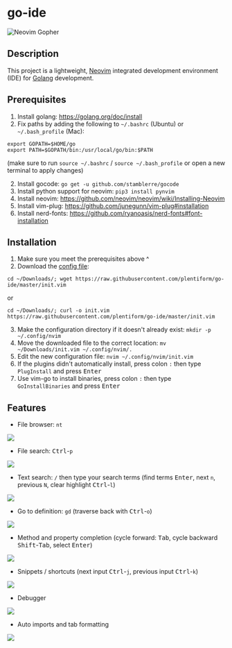 go-ide
===

![Neovim Gopher](https://raw.githubusercontent.com/plentiform/go-ide/master/gopher.png)

## Description

This project is a lightweight, [Neovim](https://neovim.io/) integrated development environment (IDE) for [Golang](https://golang.org/) development.

## Prerequisites

1. Install golang: https://golang.org/doc/install
2. Fix paths by adding the following to `~/.bashrc` (Ubuntu) or `~/.bash_profile` (Mac):
```
export GOPATH=$HOME/go
export PATH=$GOPATH/bin:/usr/local/go/bin:$PATH
```
(make sure to run `source ~/.bashrc` / `source ~/.bash_profile` or open a new terminal to apply changes)

2. Install gocode: `go get -u github.com/stamblerre/gocode`
3. Install python support for neovim: `pip3 install pynvim`
4. Install neovim: https://github.com/neovim/neovim/wiki/Installing-Neovim
5. Install vim-plug: https://github.com/junegunn/vim-plug#installation
6. Install nerd-fonts: https://github.com/ryanoasis/nerd-fonts#font-installation

## Installation

1. Make sure you meet the prerequisites above ^
2. Download the [config file](https://raw.githubusercontent.com/plentiform/go-ide/master/init.vim): 
```
cd ~/Downloads/; wget https://raw.githubusercontent.com/plentiform/go-ide/master/init.vim
```
or
```
cd ~/Downloads/; curl -o init.vim https://raw.githubusercontent.com/plentiform/go-ide/master/init.vim
```
3. Make the configuration directory if it doesn't already exist: `mkdir -p ~/.config/nvim`
4. Move the downloaded file to the correct location: `mv ~/Downloads/init.vim ~/.config/nvim/.`
5. Edit the new configuration file: `nvim ~/.config/nvim/init.vim`
6. If the plugins didn't automatically install, press colon `:` then type `PlugInstall` and press <kbd>Enter</kbd>
7. Use vim-go to install binaries, press colon `:` then type `GoInstallBinaries` and press <kbd>Enter</kbd>

## Features

- File browser: `nt`

![](gifs/nerdtree.gif)

- File search: <kbd>Ctrl</kbd>-`p`

![](gifs/fzf.gif)

- Text search: `/` then type your search terms (find terms <kbd>Enter</kbd>, next `n`, previous `N`, clear highlight <kbd>Ctrl</kbd>-`l`)

![](gifs/text_search.gif)

- Go to definition: `gd` (traverse back with <kbd>Ctrl</kbd>-`o`)

![](gifs/go_def.gif)

- Method and property completion (cycle forward: <kbd>Tab</kbd>, cycle backward <kbd>Shift</kbd>-<kbd>Tab</kbd>, select <kbd>Enter</kbd>)

![](gifs/ncm2.gif)

- Snippets / shortcuts (next input <kbd>Ctrl</kbd>-`j`, previous input <kbd>Ctrl</kbd>-`k`)

![](gifs/snippets.gif)

- Debugger

![](gifs/debugger.gif)

- Auto imports and tab formatting

![](gifs/imports.gif)
